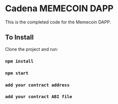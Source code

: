 # Cadena MEMECOIN DAPP

This is the completed code for the Memecoin DAPP.

## To Install

Clone the project and run:

### `npm install`
### `npm start`
### `add your contract address`
### `add your contract ABI file`

